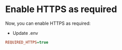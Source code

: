 # Enable HTTPS as required

Now, you can enable HTTPS as required:

* Update .env

```ini
REQUIRED_HTTPS=true
```
